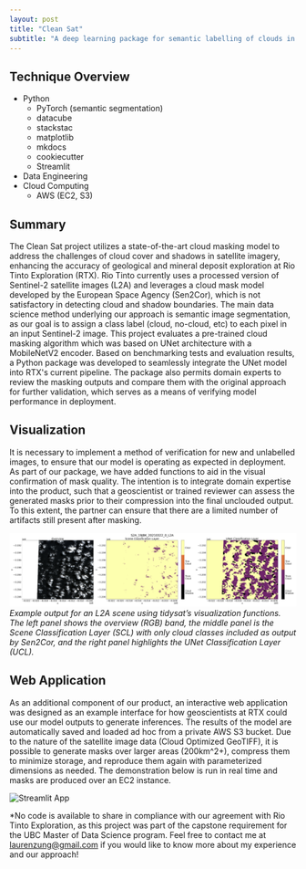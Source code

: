```yaml
---
layout: post
title: "Clean Sat"
subtitle: "A deep learning package for semantic labelling of clouds in satellite images"
---
```


## Technique Overview
- Python
    - PyTorch (semantic segmentation)
    - datacube
    - stackstac
    - matplotlib
    - mkdocs
    - cookiecutter
    - Streamlit
- Data Engineering
- Cloud Computing
    - AWS (EC2, S3)

## Summary

The Clean Sat project utilizes a state-of-the-art cloud masking model to address the challenges of cloud cover and shadows in satellite imagery, enhancing the accuracy of geological and mineral deposit exploration at Rio Tinto Exploration (RTX). Rio Tinto currently uses a processed version of Sentinel-2 satellite images (L2A) and leverages a cloud mask model developed by the European Space Agency (Sen2Cor), which is not satisfactory in detecting cloud and shadow boundaries. The main data science method underlying our approach is semantic image segmentation, as our goal is to assign a class label (cloud, no-cloud, etc) to each pixel in an input Sentinel-2 image. This project evaluates a pre-trained cloud masking algorithm which was based on UNet architecture with a MobileNetV2 encoder. Based on benchmarking tests and evaluation results, a Python package was developed to seamlessly integrate the UNet model into RTX's current pipeline. The package also permits domain experts to review the masking outputs and compare them with the original approach for further validation, which serves as a means of verifying model performance in deployment.

## Visualization

It is necessary to implement a method of verification for new and unlabelled images, to ensure that our model is operating as expected in deployment. As part of our package, we have added functions to aid in the visual confirmation of mask quality. The intention is to integrate domain expertise into the product, such that a geoscientist or trained reviewer can assess the generated masks prior to their compression into the final unclouded output. To this extent, the partner can ensure that there are a limited number of artifacts
still present after masking.

![Mask Visual](/images/rtx_visualization.png)
*Example output for an L2A scene using tidysat’s visualization functions. The left panel shows the overview (RGB) band, the middle panel is the Scene Classification Layer (SCL) with only cloud classes included as output by Sen2Cor, and the right panel highlights the UNet Classification Layer (UCL).*

## Web Application

As an additional component of our product, an interactive web application was designed as an example interface for how geoscientists at RTX could use our model outputs to generate inferences. The results of the model are automatically saved and loaded ad hoc from a private AWS S3 bucket. Due to the nature of the satellite image data (Cloud Optimized GeoTIFF), it is possible to generate masks over larger areas (200km^2+), compress them to minimize storage, and reproduce them again with parameterized dimensions as needed. The demonstration below is run in real time and masks are produced over an EC2 instance.

![Streamlit App](/images/rtx_streamlit_app.gif)

*No code is available to share in compliance with our agreement with Rio Tinto Exploration, as this project was part of the capstone requirement for the UBC Master of Data Science program. Feel free to contact me at [laurenzung@gmail.com](mailto:laurenzung@gmail.com) if you would like to know more about my experience and our approach!